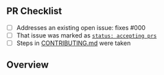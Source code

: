 <!-- 👋 Hi, thanks for sending a PR to my-typescript-app-everything! 💖.
Please fill out all fields below and make sure each item is true and [x] checked.
Otherwise we may not be able to review your PR. -->

## PR Checklist

- [ ] Addresses an existing open issue: fixes #000
- [ ] That issue was marked as [`status: accepting prs`](https://github.com/SutuSebastian/my-typescript-app-everything/issues?q=is%3Aopen+is%3Aissue+label%3A%22status%3A+accepting+prs%22)
- [ ] Steps in [CONTRIBUTING.md](https://github.com/SutuSebastian/my-typescript-app-everything/blob/main/.github/CONTRIBUTING.md) were taken

## Overview

<!-- Description of what is changed and how the code change does that. -->
